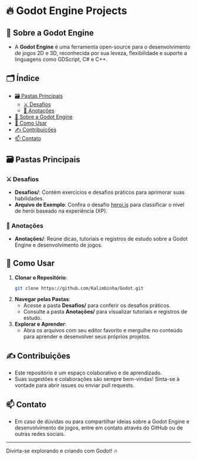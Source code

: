 # 🔥 Godot Engine Projects

## 🚀 Sobre a Godot Engine

- A **Godot Engine** é uma ferramenta open-source para o desenvolvimento de jogos 2D e 3D, reconhecida por sua leveza, flexibilidade e suporte a linguagens como GDScript, C# e C++.

## 🗂 Índice

- [🗃️ Pastas Principais](#-pastas-principais)
  - [⚔️ Desafios](#-desafios)
  - [📓 Anotações](#-anotações)
- [🚀 Sobre a Godot Engine](#-sobre-a-godot-engine)
- [🔧 Como Usar](#-como-usar)
- [✍️ Contribuições](#-contribuições)
- [📫 Contato](#-contato)

## 🗃️ Pastas Principais

### ⚔️ Desafios
- **Desafios/**: Contém exercícios e desafios práticos para aprimorar suas habilidades.
- **Arquivo de Exemplo**: Confira o desafio [heroi.js](Desafios/heroi.js) para classificar o nível de herói baseado na experiência (XP).

### 📓 Anotações
- **Anotações/**: Reúne dicas, tutoriais e registros de estudo sobre a Godot Engine e desenvolvimento de jogos.

## 🔧 Como Usar

1. **Clonar o Repositório**:
   ```sh
   git clone https://github.com/Kalimbinha/Godot.git
   ```
2. **Navegar pelas Pastas**:
   - Acesse a pasta **Desafios/** para conferir os desafios práticos.
   - Consulte a pasta **Anotações/** para visualizar tutoriais e registros de estudo.
3. **Explorar e Aprender**:
   - Abra os arquivos com seu editor favorito e mergulhe no conteúdo para aprender e desenvolver seus próprios projetos.

## ✍️ Contribuições

- Este repositório é um espaço colaborativo e de aprendizado.
- Suas sugestões e colaborações são sempre bem-vindas! Sinta-se à vontade para abrir issues ou enviar pull requests.

## 📫 Contato

- Em caso de dúvidas ou para compartilhar ideias sobre a Godot Engine e desenvolvimento de jogos, entre em contato através do GitHub ou de outras redes sociais.

---

Divirta-se explorando e criando com Godot! 🔥
